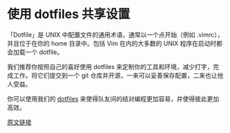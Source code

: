 # 使用 dotfiles 共享设置

「Dotfile」是 UNIX 中配置文件的通用术语，通常以一个点开始（例如 .vimrc），并且位于在你的 home 目录中。包括 Vim 在内的大多数的 UNIX 程序在启动时都会加载一个 dotfile。

我们推荐你按照自己的喜好使用 dotfiles 来定制你的工具和环境，减少打字，完成工作。将它们提交到一个 git 仓库并开源，一来可以妥善保存配置，二来也让他人受益。

你可以使用我们的 [dotfiles](https://github.com/thoughtbot/dotfiles) 来使得队友间的结对编程更加容易，并使得彼此更加高效。

[原文链接](https://thoughtbot.com/playbook/laptop-setup/share-configuration-with-dotfiles)
